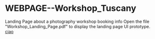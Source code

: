 # WEBPAGE--Workshop_Tuscany
Landing Page about a photography workshop booking info
Open the file "Workshop_Landing_Page.pdf" to display the landing page UI prototype.
<a href="https://github.com/MatteoDM23/WEBPAGE--Workshop_Tuscany/blob/master/Workshop_Landing_Page.pdf">ciao</a>
